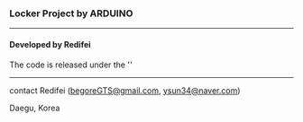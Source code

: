 ### Locker Project by ARDUINO

-----------------------------

#### Developed by Redifei

The code is released under the ''

-----------------------------

contact Redifei (begoreGTS@gmail.com, ysun34@naver.com)

Daegu, Korea
